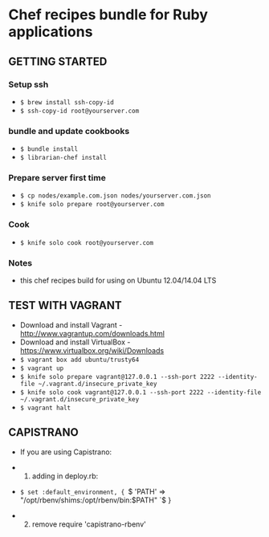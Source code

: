 # Chef recipes bundle for Ruby applications

## GETTING STARTED

### Setup ssh

* `$ brew install ssh-copy-id`
* `$ ssh-copy-id root@yourserver.com`

### bundle and update cookbooks

* `$ bundle install`
* `$ librarian-chef install`

### Prepare server first time

* `$ cp nodes/example.com.json nodes/yourserver.com.json`
* `$ knife solo prepare root@yourserver.com`

### Cook

* `$ knife solo cook root@yourserver.com`

### Notes

* this chef recipes build for using on Ubuntu 12.04/14.04 LTS

## TEST WITH VAGRANT

* Download and install Vagrant - http://www.vagrantup.com/downloads.html
* Download and install VirtualBox - https://www.virtualbox.org/wiki/Downloads
* `$ vagrant box add ubuntu/trusty64`
* `$ vagrant up`
* `$ knife solo prepare vagrant@127.0.0.1 --ssh-port 2222 --identity-file ~/.vagrant.d/insecure_private_key`
* `$ knife solo cook vagrant@127.0.0.1 --ssh-port 2222 --identity-file ~/.vagrant.d/insecure_private_key`
* `$ vagrant halt`

## CAPISTRANO

* If you are using Capistrano:

* 1. adding in deploy.rb: 
* `$ set :default_environment, {
	`$	'PATH' => "/opt/rbenv/shims:/opt/rbenv/bin:$PATH"
	`$	}
* 2. remove require 'capistrano-rbenv'